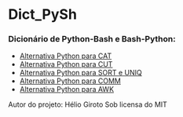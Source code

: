 # Dict_PySh
### Dicionário de Python-Bash e Bash-Python:

+ [Alternativa Python para CAT](https://raw.githubusercontent.com/HelioGiroto/Dict_PySh/master/cat.py)
+ [Alternativa Python para CUT](https://raw.githubusercontent.com/HelioGiroto/Dict_PySh/master/cut.py) 
+ [Alternativa Python para SORT e UNIQ](https://raw.githubusercontent.com/HelioGiroto/Dict_PySh/master/sort-uniq.txt)
+ [Alternativa Python para COMM](https://raw.githubusercontent.com/HelioGiroto/Dict_PySh/master/comm.py)
+ [Alternativa Python para AWK](https://raw.githubusercontent.com/HelioGiroto/Dict_PySh/master/corta_colunas_tipo_AWK.py)


Autor do projeto: Hélio Giroto
Sob licensa do MIT
